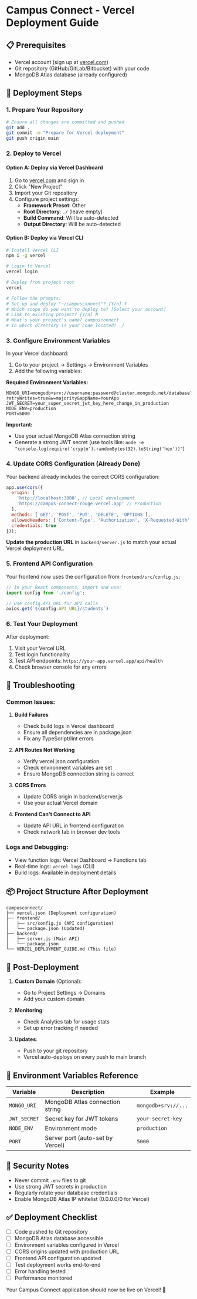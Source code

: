# Campus Connect - Vercel Deployment Guide

## 📋 Prerequisites
- Vercel account (sign up at [vercel.com](https://vercel.com))
- Git repository (GitHub/GitLab/Bitbucket) with your code
- MongoDB Atlas database (already configured)

## 🚀 Deployment Steps

### 1. Prepare Your Repository
```bash
# Ensure all changes are committed and pushed
git add .
git commit -m "Prepare for Vercel deployment"
git push origin main
```

### 2. Deploy to Vercel

#### Option A: Deploy via Vercel Dashboard
1. Go to [vercel.com](https://vercel.com) and sign in
2. Click "New Project"
3. Import your Git repository
4. Configure project settings:
   - **Framework Preset**: Other
   - **Root Directory**: `./` (leave empty)
   - **Build Command**: Will be auto-detected
   - **Output Directory**: Will be auto-detected

#### Option B: Deploy via Vercel CLI
```bash
# Install Vercel CLI
npm i -g vercel

# Login to Vercel
vercel login

# Deploy from project root
vercel

# Follow the prompts:
# Set up and deploy "~/campusconnect"? [Y/n] Y
# Which scope do you want to deploy to? [Select your account]
# Link to existing project? [Y/n] N
# What's your project's name? campusconnect
# In which directory is your code located? ./
```

### 3. Configure Environment Variables

In your Vercel dashboard:
1. Go to your project → Settings → Environment Variables
2. Add the following variables:

**Required Environment Variables:**
```
MONGO_URI=mongodb+srv://username:password@cluster.mongodb.net/database?retryWrites=true&w=majority&appName=YourApp
JWT_SECRET=your_super_secret_jwt_key_here_change_in_production
NODE_ENV=production
PORT=5000
```

**Important:** 
- Use your actual MongoDB Atlas connection string
- Generate a strong JWT secret (use tools like: `node -e "console.log(require('crypto').randomBytes(32).toString('hex'))"`)

### 4. Update CORS Configuration (Already Done)

Your backend already includes the correct CORS configuration:
```javascript
app.use(cors({
  origin: [
    'http://localhost:3000', // Local development
    'https://campus-connect-rouge.vercel.app' // Production
  ],
  methods: ['GET', 'POST', 'PUT', 'DELETE', 'OPTIONS'],
  allowedHeaders: ['Content-Type', 'Authorization', 'X-Requested-With', 'Accept'],
  credentials: true
}));
```

**Update the production URL** in `backend/server.js` to match your actual Vercel deployment URL.

### 5. Frontend API Configuration

Your frontend now uses the configuration from `frontend/src/config.js`:
```javascript
// In your React components, import and use:
import config from './config';

// Use config.API_URL for API calls
axios.get(`${config.API_URL}/students`)
```

### 6. Test Your Deployment

After deployment:
1. Visit your Vercel URL
2. Test login functionality
3. Test API endpoints: `https://your-app.vercel.app/api/health`
4. Check browser console for any errors

## 🔧 Troubleshooting

### Common Issues:

1. **Build Failures**
   - Check build logs in Vercel dashboard
   - Ensure all dependencies are in package.json
   - Fix any TypeScript/lint errors

2. **API Routes Not Working**
   - Verify vercel.json configuration
   - Check environment variables are set
   - Ensure MongoDB connection string is correct

3. **CORS Errors**
   - Update CORS origin in backend/server.js
   - Use your actual Vercel domain

4. **Frontend Can't Connect to API**
   - Update API URL in frontend configuration
   - Check network tab in browser dev tools

### Logs and Debugging:
- View function logs: Vercel Dashboard → Functions tab
- Real-time logs: `vercel logs` (CLI)
- Build logs: Available in deployment details

## 📦 Project Structure After Deployment

```
campusconnect/
├── vercel.json (Deployment configuration)
├── frontend/
│   ├── src/config.js (API configuration)
│   └── package.json (Updated)
├── backend/
│   ├── server.js (Main API)
│   └── package.json
└── VERCEL_DEPLOYMENT_GUIDE.md (This file)
```

## 🎉 Post-Deployment

1. **Custom Domain** (Optional):
   - Go to Project Settings → Domains
   - Add your custom domain

2. **Monitoring**:
   - Check Analytics tab for usage stats
   - Set up error tracking if needed

3. **Updates**:
   - Push to your git repository
   - Vercel auto-deploys on every push to main branch

## 📝 Environment Variables Reference

| Variable | Description | Example |
|----------|-------------|---------|
| `MONGO_URI` | MongoDB Atlas connection string | `mongodb+srv://...` |
| `JWT_SECRET` | Secret key for JWT tokens | `your-secret-key` |
| `NODE_ENV` | Environment mode | `production` |
| `PORT` | Server port (auto-set by Vercel) | `5000` |

## 🚨 Security Notes

- Never commit `.env` files to git
- Use strong JWT secrets in production
- Regularly rotate your database credentials
- Enable MongoDB Atlas IP whitelist (0.0.0.0/0 for Vercel)

## ✅ Deployment Checklist

- [ ] Code pushed to Git repository
- [ ] MongoDB Atlas database accessible
- [ ] Environment variables configured in Vercel
- [ ] CORS origins updated with production URL
- [ ] Frontend API configuration updated
- [ ] Test deployment works end-to-end
- [ ] Error handling tested
- [ ] Performance monitored

Your Campus Connect application should now be live on Vercel! 🎉 